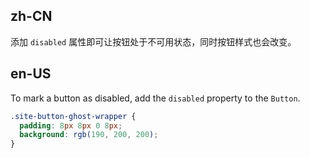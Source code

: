 ## zh-CN

添加 `disabled` 属性即可让按钮处于不可用状态，同时按钮样式也会改变。

## en-US

To mark a button as disabled, add the `disabled` property to the `Button`.

```css
.site-button-ghost-wrapper {
  padding: 8px 8px 0 8px;
  background: rgb(190, 200, 200);
}
```
